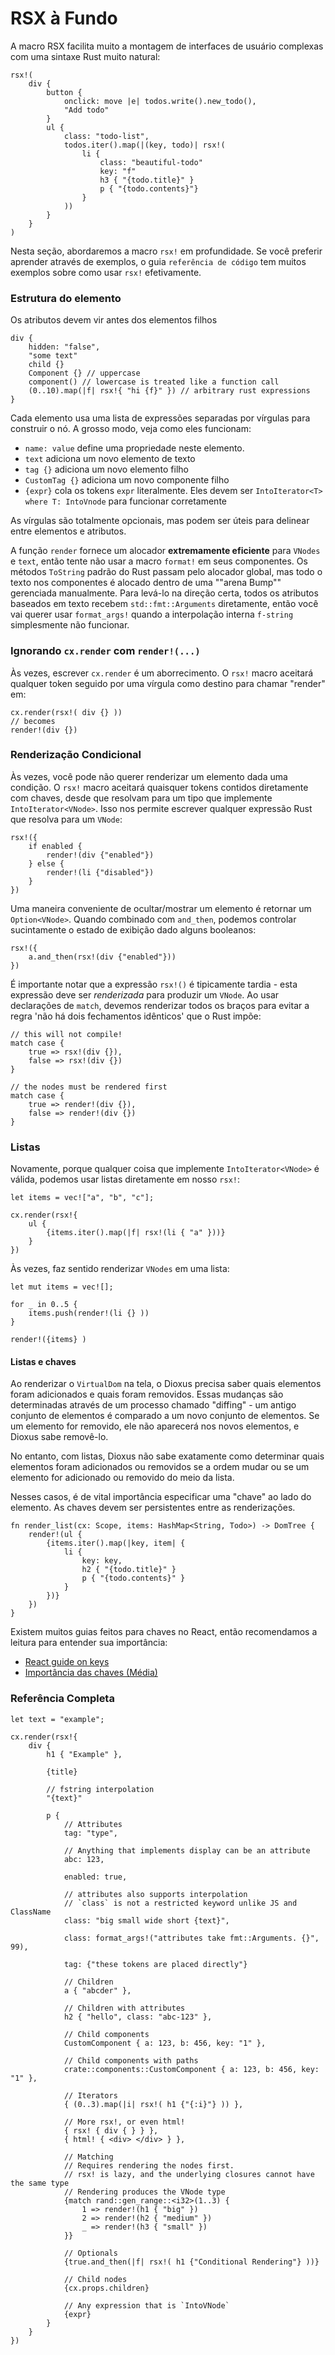 # RSX à Fundo

A macro RSX facilita muito a montagem de interfaces de usuário complexas com uma sintaxe Rust muito natural:

```rust, no_run
rsx!(
    div {
        button {
            onclick: move |e| todos.write().new_todo(),
            "Add todo"
        }
        ul {
            class: "todo-list",
            todos.iter().map(|(key, todo)| rsx!(
                li {
                    class: "beautiful-todo"
                    key: "f"
                    h3 { "{todo.title}" }
                    p { "{todo.contents}"}
                }
            ))
        }
    }
)
```

Nesta seção, abordaremos a macro `rsx!` em profundidade. Se você preferir aprender através de exemplos, o guia `referência de código` tem muitos exemplos sobre como usar `rsx!` efetivamente.

### Estrutura do elemento

Os atributos devem vir antes dos elementos filhos

```rust, no_run
div {
    hidden: "false",
    "some text"
    child {}
    Component {} // uppercase
    component() // lowercase is treated like a function call
    (0..10).map(|f| rsx!{ "hi {f}" }) // arbitrary rust expressions
}
```

Cada elemento usa uma lista de expressões separadas por vírgulas para construir o nó. A grosso modo, veja como eles funcionam:

- `name: value` define uma propriedade neste elemento.
- `text` adiciona um novo elemento de texto
- `tag {}` adiciona um novo elemento filho
- `CustomTag {}` adiciona um novo componente filho
- `{expr}` cola os tokens `expr` literalmente. Eles devem ser `IntoIterator<T> where T: IntoVnode` para funcionar corretamente

As vírgulas são totalmente opcionais, mas podem ser úteis para delinear entre elementos e atributos.

A função `render` fornece um alocador **extremamente eficiente** para `VNodes` e `text`, então tente não usar a macro `format!` em seus componentes. Os métodos `ToString` padrão do Rust passam pelo alocador global, mas todo o texto nos componentes é alocado dentro de uma ""arena Bump"" gerenciada manualmente. Para levá-lo na direção certa, todos os atributos baseados em texto recebem `std::fmt::Arguments` diretamente, então você vai querer usar `format_args!` quando a interpolação interna `f-string` simplesmente não funcionar.

### Ignorando `cx.render` com `render!(...)`

Às vezes, escrever `cx.render` é um aborrecimento. O `rsx!` macro aceitará qualquer token seguido por uma vírgula como destino para chamar "render" em:

```rust, no_run
cx.render(rsx!( div {} ))
// becomes
render!(div {})
```

### Renderização Condicional

Às vezes, você pode não querer renderizar um elemento dada uma condição. O `rsx!` macro aceitará quaisquer tokens contidos diretamente com chaves, desde que resolvam para um tipo que implemente `IntoIterator<VNode>`. Isso nos permite escrever qualquer expressão Rust que resolva para um `VNode`:

```rust, no_run
rsx!({
    if enabled {
        render!(div {"enabled"})
    } else {
        render!(li {"disabled"})
    }
})
```

Uma maneira conveniente de ocultar/mostrar um elemento é retornar um `Option<VNode>`. Quando combinado com `and_then`, podemos controlar sucintamente o estado de exibição dado alguns booleanos:

```rust, no_run
rsx!({
    a.and_then(rsx!(div {"enabled"}))
})
```

É importante notar que a expressão `rsx!()` é tipicamente tardia - esta expressão deve ser _renderizada_ para produzir um `VNode`. Ao usar declarações de `match`, devemos renderizar todos os braços para evitar a regra 'não há dois fechamentos idênticos' que o Rust impõe:

```rust, no_run
// this will not compile!
match case {
    true => rsx!(div {}),
    false => rsx!(div {})
}

// the nodes must be rendered first
match case {
    true => render!(div {}),
    false => render!(div {})
}
```

### Listas

Novamente, porque qualquer coisa que implemente `IntoIterator<VNode>` é válida, podemos usar listas diretamente em nosso `rsx!`:

```rust, no_run
let items = vec!["a", "b", "c"];

cx.render(rsx!{
    ul {
        {items.iter().map(|f| rsx!(li { "a" }))}
    }
})
```

Às vezes, faz sentido renderizar `VNodes` em uma lista:

```rust, no_run
let mut items = vec![];

for _ in 0..5 {
    items.push(render!(li {} ))
}

render!({items} )
```

#### Listas e chaves

Ao renderizar o `VirtualDom` na tela, o Dioxus precisa saber quais elementos foram adicionados e quais foram removidos. Essas mudanças são determinadas através de um processo chamado "diffing" - um antigo conjunto de elementos é comparado a um novo conjunto de elementos. Se um elemento for removido, ele não aparecerá nos novos elementos, e Dioxus sabe removê-lo.

No entanto, com listas, Dioxus não sabe exatamente como determinar quais elementos foram adicionados ou removidos se a ordem mudar ou se um elemento for adicionado ou removido do meio da lista.

Nesses casos, é de vital importância especificar uma "chave" ao lado do elemento. As chaves devem ser persistentes entre as renderizações.

```rust, no_run
fn render_list(cx: Scope, items: HashMap<String, Todo>) -> DomTree {
    render!(ul {
        {items.iter().map(|key, item| {
            li {
                key: key,
                h2 { "{todo.title}" }
                p { "{todo.contents}" }
            }
        })}
    })
}
```

Existem muitos guias feitos para chaves no React, então recomendamos a leitura para entender sua importância:

- [React guide on keys](https://reactjs.org/docs/lists-and-keys.html)
- [Importância das chaves (Média)](https://kentcdodds.com/blog/understanding-reacts-key-prop)

### Referência Completa

```rust, no_run
let text = "example";

cx.render(rsx!{
    div {
        h1 { "Example" },

        {title}

        // fstring interpolation
        "{text}"

        p {
            // Attributes
            tag: "type",

            // Anything that implements display can be an attribute
            abc: 123,

            enabled: true,

            // attributes also supports interpolation
            // `class` is not a restricted keyword unlike JS and ClassName
            class: "big small wide short {text}",

            class: format_args!("attributes take fmt::Arguments. {}", 99),

            tag: {"these tokens are placed directly"}

            // Children
            a { "abcder" },

            // Children with attributes
            h2 { "hello", class: "abc-123" },

            // Child components
            CustomComponent { a: 123, b: 456, key: "1" },

            // Child components with paths
            crate::components::CustomComponent { a: 123, b: 456, key: "1" },

            // Iterators
            { (0..3).map(|i| rsx!( h1 {"{:i}"} )) },

            // More rsx!, or even html!
            { rsx! { div { } } },
            { html! { <div> </div> } },

            // Matching
            // Requires rendering the nodes first.
            // rsx! is lazy, and the underlying closures cannot have the same type
            // Rendering produces the VNode type
            {match rand::gen_range::<i32>(1..3) {
                1 => render!(h1 { "big" })
                2 => render!(h2 { "medium" })
                _ => render!(h3 { "small" })
            }}

            // Optionals
            {true.and_then(|f| rsx!( h1 {"Conditional Rendering"} ))}

            // Child nodes
            {cx.props.children}

            // Any expression that is `IntoVNode`
            {expr}
        }
    }
})
```

